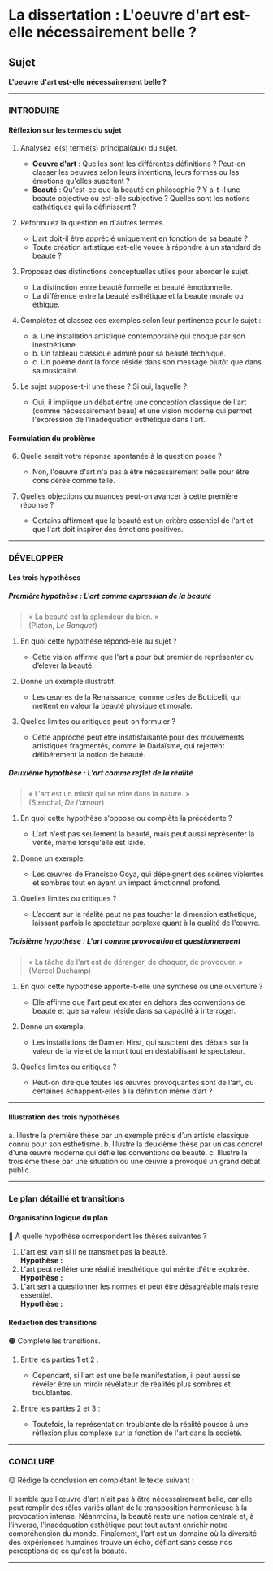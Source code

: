 # La dissertation : L'oeuvre d'art est-elle nécessairement belle ?

## Sujet
**L'oeuvre d'art est-elle nécessairement belle ?**

---

### INTRODUIRE

#### Réflexion sur les termes du sujet

1. Analysez le(s) terme(s) principal(aux) du sujet.
   - **Oeuvre d'art** : Quelles sont les différentes définitions ? Peut-on classer les oeuvres selon leurs intentions, leurs formes ou les émotions qu'elles suscitent ?
   - **Beauté** : Qu'est-ce que la beauté en philosophie ? Y a-t-il une beauté objective ou est-elle subjective ? Quelles sont les notions esthétiques qui la définissent ?

2. Reformulez la question en d'autres termes.
   - L'art doit-il être apprécié uniquement en fonction de sa beauté ?
   - Toute création artistique est-elle vouée à répondre à un standard de beauté ?

3. Proposez des distinctions conceptuelles utiles pour aborder le sujet.
   - La distinction entre beauté formelle et beauté émotionnelle.
   - La différence entre la beauté esthétique et la beauté morale ou éthique.

4. Complétez et classez ces exemples selon leur pertinence pour le sujet :
   - a. Une installation artistique contemporaine qui choque par son inesthétisme.
   - b. Un tableau classique admiré pour sa beauté technique.
   - c. Un poème dont la force réside dans son message plutôt que dans sa musicalité.

5. Le sujet suppose-t-il une thèse ? Si oui, laquelle ?
   - Oui, il implique un débat entre une conception classique de l'art (comme nécessairement beau) et une vision moderne qui permet l'expression de l'inadéquation esthétique dans l'art.

#### Formulation du problème

6. Quelle serait votre réponse spontanée à la question posée ?
   - Non, l'oeuvre d'art n'a pas à être nécessairement belle pour être considérée comme telle.

7. Quelles objections ou nuances peut-on avancer à cette première réponse ?
   - Certains affirment que la beauté est un critère essentiel de l'art et que l'art doit inspirer des émotions positives.

---

### DÉVELOPPER

#### Les trois hypothèses

##### Première hypothèse : L'art comme expression de la beauté

> « La beauté est la splendeur du bien. »  
> (Platon, *Le Banquet*)

1. En quoi cette hypothèse répond-elle au sujet ?
   - Cette vision affirme que l'art a pour but premier de représenter ou d’élever la beauté.
  
2. Donne un exemple illustratif.
   - Les œuvres de la Renaissance, comme celles de Botticelli, qui mettent en valeur la beauté physique et morale.

3. Quelles limites ou critiques peut-on formuler ?
   - Cette approche peut être insatisfaisante pour des mouvements artistiques fragmentés, comme le Dadaïsme, qui rejettent délibérément la notion de beauté.

##### Deuxième hypothèse : L'art comme reflet de la réalité

> « L'art est un miroir qui se mire dans la nature. »  
> (Stendhal, *De l'amour*)

1. En quoi cette hypothèse s'oppose ou complète la précédente ?
   - L'art n'est pas seulement la beauté, mais peut aussi représenter la vérité, même lorsqu'elle est laide.

2. Donne un exemple.
   - Les œuvres de Francisco Goya, qui dépeignent des scènes violentes et sombres tout en ayant un impact émotionnel profond.

3. Quelles limites ou critiques ?
   - L’accent sur la réalité peut ne pas toucher la dimension esthétique, laissant parfois le spectateur perplexe quant à la qualité de l'œuvre.

##### Troisième hypothèse : L'art comme provocation et questionnement

> « La tâche de l'art est de déranger, de choquer, de provoquer. »  
> (Marcel Duchamp)

1. En quoi cette hypothèse apporte-t-elle une synthèse ou une ouverture ?
   - Elle affirme que l'art peut exister en dehors des conventions de beauté et que sa valeur réside dans sa capacité à interroger.

2. Donne un exemple.
   - Les installations de Damien Hirst, qui suscitent des débats sur la valeur de la vie et de la mort tout en déstabilisant le spectateur.

3. Quelles limites ou critiques ?
   - Peut-on dire que toutes les œuvres provoquantes sont de l'art, ou certaines échappent-elles à la définition même d’art ?

---

#### Illustration des trois hypothèses

a. Illustre la première thèse par un exemple précis d’un artiste classique connu pour son esthétisme.
b. Illustre la deuxième thèse par un cas concret d'une œuvre moderne qui défie les conventions de beauté.
c. Illustre la troisième thèse par une situation où une œuvre a provoqué un grand débat public.

---

### Le plan détaillé et transitions

#### Organisation logique du plan

🔴 À quelle hypothèse correspondent les thèses suivantes ?

1. L'art est vain si il ne transmet pas la beauté.  
   **Hypothèse :**
2. L'art peut refléter une réalité inesthétique qui mérite d'être explorée.  
   **Hypothèse :**
3. L'art sert à questionner les normes et peut être désagréable mais reste essentiel.  
   **Hypothèse :**

#### Rédaction des transitions

🟠 Complète les transitions.

1. Entre les parties 1 et 2 :  
   - Cependant, si l'art est une belle manifestation, il peut aussi se révéler être un miroir révélateur de réalités plus sombres et troublantes.
  
2. Entre les parties 2 et 3 :  
   - Toutefois, la représentation troublante de la réalité pousse à une réflexion plus complexe sur la fonction de l'art dans la société.

---

### CONCLURE

🟡 Rédige la conclusion en complétant le texte suivant :

Il semble que l'œuvre d'art n'ait pas à être nécessairement belle, car elle peut remplir des rôles variés allant de la transposition harmonieuse à la provocation intense. Néanmoins, la beauté reste une notion centrale et, à l'inverse, l'inadéquation esthétique peut tout autant enrichir notre compréhension du monde. Finalement, l'art est un domaine où la diversité des expériences humaines trouve un écho, défiant sans cesse nos perceptions de ce qu'est la beauté.

---
